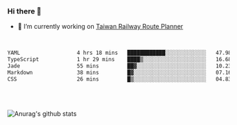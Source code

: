 ### Hi there 👋

- 🔭 I’m currently working on [Taiwan Railway Route Planner](https://github.com/Taiwan-Railway-Route-Planner)

<br/>

<!--START_SECTION:waka-->

```txt
YAML                  4 hrs 18 mins   ████████████░░░░░░░░░░░░░   47.98 %
TypeScript            1 hr 29 mins    ████▒░░░░░░░░░░░░░░░░░░░░   16.68 %
Jade                  55 mins         ██▓░░░░░░░░░░░░░░░░░░░░░░   10.23 %
Markdown              38 mins         █▓░░░░░░░░░░░░░░░░░░░░░░░   07.16 %
CSS                   26 mins         █▒░░░░░░░░░░░░░░░░░░░░░░░   04.83 %
```

<!--END_SECTION:waka-->

<br/>
<br/>

![Anurag's github stats](https://github-readme-stats.vercel.app/api?username=DepickereSven&show_icons=true&theme=tokyonight)



<!--
**DepickereSven/DepickereSven** is a ✨ _special_ ✨ repository because its `README.md` (this file) appears on your GitHub profile.

Here are some ideas to get you started:

- 🔭 I’m currently working on ...
- 🌱 I’m currently learning ...
- 👯 I’m looking to collaborate on ...
- 🤔 I’m looking for help with ...
- 💬 Ask me about ...
- 📫 How to reach me: ...
- 😄 Pronouns: ...
- ⚡ Fun fact: ...
-->
